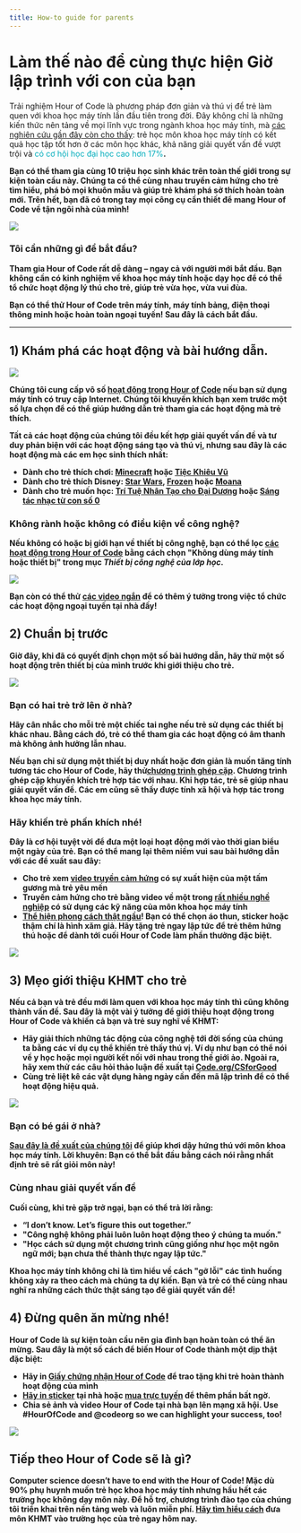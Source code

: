 ```yaml
---
title: How-to guide for parents
---
```


# Làm thế nào để cùng thực hiện Giờ lập trình với con của bạn
Trải nghiệm Hour of Code là phương pháp đơn giản và thú vị để trẻ làm quen với khoa học máy tính lần đầu tiên trong đời. Đây không chỉ là những kiến thức nên tảng về mọi lĩnh vực trong ngành khoa học máy tính, mà <a href="https://medium.com/@codeorg/cs-helps-students-outperform-in-school-college-and-workplace-66dd64a69536">các nghiên cứu gần đây còn cho thấy</a>: trẻ học môn khoa học máy tính có kết quả học tập tốt hơn ở các môn học khác, khả năng giải quyết vấn đề vượt trội và <font color="00adbc">có cơ hội học đại học cao hơn 17%<b></font>.</p> 

<p spaces-before="0">
  Bạn có thể tham gia cùng 10 triệu học sinh khác trên toàn thế giới trong sự kiện toàn cầu này. Chúng ta có thể cùng nhau truyền cảm hứng cho trẻ tìm hiểu, phá bỏ mọi khuôn mẫu và giúp trẻ khám phá sở thích hoàn toàn mới. Trên hết, bạn đã có trong tay mọi công cụ cần thiết để mang Hour of Code về tận ngôi nhà của mình!
</p>

<p spaces-before="0">
  <a href="{{ urls/learn }}"><img src="/images/fit-600/Marketing/mother-helping-her-daughter-use-a-laptop-4260325.jpg" /></a>
</p>

<p spaces-before="0">
  

<h3>Tôi cần những gì để bắt đầu?</h3>
Tham gia Hour of Code rất dễ dàng – ngay cả với người mới bắt đầu. Bạn không cần có kinh nghiệm về khoa học máy tính hoặc dạy học để có thể tổ chức hoạt động lý thú cho trẻ, giúp trẻ vừa học, vừa vui đùa.
</p>

<p spaces-before="0">
  Bạn có thể thử Hour of Code trên máy tính, máy tính bảng, điện thoại thông minh hoặc hoàn toàn ngoại tuyến! Sau đây là cách bắt đầu.
</p>

<hr />

<h2 spaces-before="0">
  1) Khám phá các hoạt động và bài hướng dẫn.
</h2>

<p spaces-before="0">
  <a href="{{ urls/learn }}"><img src="/images/fit-600/tutorials.png" /></a>
</p>

<p spaces-before="0">
  Chúng tôi cung cấp vô số <a href="https://hourofcode.com/us/learn">hoạt động trong Hour of Code</a> nếu bạn sử dụng máy tính có truy cập Internet. Chúng tôi khuyến khích bạn xem trước một số lựa chọn để có thể giúp hướng dẫn trẻ tham gia các hoạt động mà trẻ thích.
</p>

<p spaces-before="0">
  Tất cả các hoạt động của chúng tôi đều kết hợp giải quyết vấn đề và tư duy phản biện với các hoạt động sáng tạo và thú vị, nhưng sau đây là các hoạt động mà các em học sinh thích nhất:
</p>

<ul>
  <li>
    Dành cho trẻ thích chơi: <a href="https://code.org/minecraft">Minecraft</a> hoặc <a href="https://code.org/dance">Tiệc Khiêu Vũ</a>
  </li>
  <li>
    Dành cho trẻ thích Disney: <a href="https://code.org/starwars">Star Wars</a>, <a href="https://studio.code.org/s/frozen/lesson/1/puzzle/1">Frozen</a> hoặc <a href="https://partners.disney.com/hour-of-code?cds&cmp=vanity%7Cnatural%7Cus%7Cmoanahoc%7C">Moana</a>
  </li>
  <li>
    Dành cho trẻ muốn học: <a href="https://code.org/oceans">Trí Tuệ Nhân Tạo cho Đại Dương</a> hoặc <a href="https://scratch.mit.edu/projects/editor/?tutorial=music&utm_source=codeorg">Sáng tác nhạc từ con số 0</a>
  </li>
</ul>

<p spaces-before="0">
  

<h3>Không rành hoặc không có điều kiện về công nghệ?</h3>
Nếu không có hoặc bị giới hạn về thiết bị công nghệ, bạn có thể lọc <a href="https://hourofcode.com/us/learn">các hoạt động trong Hour of Code</a> bằng cách chọn "Không dùng máy tính hoặc thiết bị" trong mục <em>Thiết bị công nghệ của lớp học</em>.
</p>

<p spaces-before="0">
  <a href="{{ urls/learn }}"><img src="/images/fit-500/Marketing/filtering-activities-hoc.jpg" /></a>
</p>

<p spaces-before="0">
  Bạn còn có thể thử <a href="https://www.youtube.com/playlist?list=PLzdnOPI1iJNcpfa4LtbaIl35gqir_5XUu">các video ngắn</a> để có thêm ý tưởng trong việc tổ chức các hoạt động ngoại tuyến tại nhà đấy!
</p>

<h2 spaces-before="0">
  2) Chuẩn bị trước
</h2>

<p spaces-before="0">
  Giờ đây, khi đã có quyết định chọn một số bài hướng dẫn, hãy thử một số hoạt động trên thiết bị của mình trước khi giới thiệu cho trẻ.
</p>

<p spaces-before="0">
  <a href="{{ urls/learn }}"><img src="/images/fit-600/Marketing/father-and-children-looking-at-a-laptop-4260749.jpg" /></a>
</p>

<p spaces-before="0">
  

<h3>Bạn có hai trẻ trở lên ở nhà?</h3>
Hãy cân nhắc cho mỗi trẻ một chiếc tai nghe nếu trẻ sử dụng các thiết bị khác nhau. Bằng cách đó, trẻ có thể tham gia các hoạt động có âm thanh mà không ảnh hưởng lẫn nhau.
</p>

<p spaces-before="0">
  Nếu bạn chỉ sử dụng một thiết bị duy nhất hoặc đơn giản là muốn tăng tính tương tác cho Hour of Code, hãy thử<a href="https://www.youtube.com/watch?v=vgkahOzFH2Q">chương trình ghép cặp</a>. Chương trình ghép cặp khuyến khích trẻ hợp tác với nhau. Khi hợp tác, trẻ sẽ giúp nhau giải quyết vấn đề. Các em cũng sẽ thấy được tính xã hội và hợp tác trong khoa học máy tính.
</p>

<p spaces-before="0">
  

<h3>Hãy khiến trẻ phấn khích nhé! </h3>
Đây là cơ hội tuyệt vời để đưa một loại hoạt động mới vào thời gian biểu một ngày của trẻ. Bạn có thể mang lại thêm niềm vui sau bài hướng dẫn với các đề xuất sau đây:
</p>

<ul>
  <li>
    Cho trẻ xem <a href="https://www.youtube.com/playlist?list=PLzdnOPI1iJNcadqJAZnbDYShie4gLZQQJ">video truyền cảm hứng</a> có sự xuất hiện của một tấm gương mà trẻ yêu mến
  </li>
  <li>
    Truyền cảm hứng cho trẻ bằng video về một trong <a href="https://www.youtube.com/playlist?list=PLzdnOPI1iJNfpD8i4Sx7U0y2MccnrNZuP">rất nhiều nghề nghiệp</a> có sử dụng các kỹ năng của môn khoa học máy tính
  </li>
  <li>
    <a href="https://store.code.org/">Thể hiện phong cách thật ngầu</a>! Bạn có thể chọn áo thun, sticker hoặc thậm chí là hình xăm giả. Hãy tặng trẻ ngay lập tức để trẻ thêm hứng thú hoặc để dành tới cuối Hour of Code làm phần thưởng đặc biệt.
  </li>
</ul>

<a href="https://store.code.org/" target="_blank"><img src="/images/fit-500/Marketing/hourofcodestore.jpg"></a>

<h2 spaces-before="0">
  3) Mẹo giới thiệu KHMT cho trẻ
</h2>

<p spaces-before="0">
  Nếu cả bạn và trẻ đều mới làm quen với khoa học máy tính thì cũng không thành vấn đề. Sau đây là một vài ý tưởng để giới thiệu hoạt động trong Hour of Code và khiến cả bạn và trẻ suy nghĩ về KHMT:
</p>

<ul>
  <li>
    Hãy giải thích những tác động của công nghệ tới đời sống của chúng ta bằng các ví dụ cụ thể khiến trẻ thấy thú vị.  Ví dụ như bạn có thể nói về y học hoặc mọi người kết nối với nhau trong thế giới ảo. Ngoài ra, hãy xem thử các câu hỏi thảo luận đề xuất tại <a href="https://code.org/csforgood">Code.org/CSforGood</a>
  </li>
  <li>
    Cùng trẻ liệt kê các vật dụng hàng ngày cần đến mã lập trình để có thể hoạt động hiệu quả.
  </li>
</ul>

<p spaces-before="0">
  <a href="{{ urls/learn }}"><img src="/images/fit-600/Marketing/girl-sitting-on-sofa-while-using-tablet-computer-4144035.jpg" /></a>
</p>

<p spaces-before="0">
  

<h3>Bạn có bé gái ở nhà?</h3>
<a href="https://code.org/girls">Sau đây là đề xuất của chúng tôi</a> để giúp khơi dậy hứng thú với môn khoa học máy tính. <strong x-id="1">Lời khuyên</strong>: Bạn có thể bắt đầu bằng cách nói rằng nhất định trẻ sẽ rất giỏi môn này!
</p>

<p spaces-before="0">
  

<h3>Cùng nhau giải quyết vấn đề</h3>
Cuối cùng, khi trẻ gặp trở ngại, bạn có thể trả lời rằng:
</p>

<ul>
  <li>
    “I don’t know. Let’s figure this out together.”
  </li>
  <li>
    "Công nghệ không phải luôn luôn hoạt động theo ý chúng ta muốn."
  </li>
  <li>
    "Học cách sử dụng một chương trình cũng giống như học một ngôn ngữ mới; bạn chưa thể thành thực ngay lập tức."
  </li>
</ul>

<p spaces-before="0">
  Khoa học máy tính không chỉ là tìm hiểu về cách "gỡ lỗi" các tình huống không xảy ra theo cách mà chúng ta dự kiến. Bạn và trẻ có thể cùng nhau nghĩ ra những cách thức thật sáng tạo để giải quyết vấn đề!
</p>


<h2 spaces-before="0">
  4) Đừng quên ăn mừng nhé!
</h2>

<p spaces-before="0">
  Hour of Code là sự kiện toàn cầu nên gia đình bạn hoàn toàn có thể ăn mừng. Sau đây là một số cách để biến Hour of Code thành một dịp thật đặc biệt:
</p>

<ul>
  <li>
    Hãy in <a href="https://staging.code.org/certificates">Giấy chứng nhận Hour of Code</a> để trao tặng khi trẻ hoàn thành hoạt động của mình
  </li>
  <li>
    <a href="https://staging.hourofcode.com/us/promote/resources#stickers">Hãy in sticker</a> tại nhà hoặc <a href="https://store.code.org/">mua trực tuyến</a> để thêm phần bất ngờ.
  </li>
  <li>
    Chia sẻ ảnh và video Hour of Code tại nhà bạn lên mạng xã hội. Use #HourOfCode and @codeorg so we can highlight your success, too!
  </li>
</ul>

<p spaces-before="0">
  <a href="{{ urls/learn }}"><img src="/images/fit-600/Marketing/g8TUlHzF.jpeg" /></a>
</p>

<h2>Tiếp theo Hour of Code sẽ là gì?</h2>

<p spaces-before="0">
  Computer science doesn’t have to end with the Hour of Code! Mặc dù 90% phụ huynh muốn trẻ học khoa học máy tính nhưng hầu hết các trường học không dạy môn này. Để hỗ trợ, chương trình đào tạo của chúng tôi triển khai trên nền tảng web và luôn miễn phí. <a href="https://code.org/yourschool">Hãy tìm hiểu cách</a> đưa môn KHMT vào trường học của trẻ ngay hôm nay.
</p>